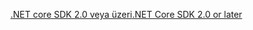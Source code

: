 [<span data-ttu-id="4f73b-101">.NET core SDK 2.0 veya üzeri</span><span class="sxs-lookup"><span data-stu-id="4f73b-101">.NET Core SDK 2.0 or later</span></span>](https://www.microsoft.com/net/download)
